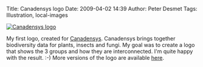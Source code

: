 Title: Canadensys logo
Date: 2009-04-02 14:39
Author: Peter Desmet
Tags: Illustration, local-images

[![Canadensys logo](http://www.anderhalv.be/wp-content/uploads/illustration-canadensys-logo.png)](http://www.anderhalv.be/wp-content/uploads/illustration-canadensys-logo.png)

My first logo, created for [Canadensys](http://www.canadensys.net). Canadensys brings together biodiversity data for plants, insects and fungi. My goal was to create a logo that shows the 3 groups and how they are interconnected. I'm quite happy with the result. :-) More versions of the logo are available [here](http://www.canadensys.net/documents).